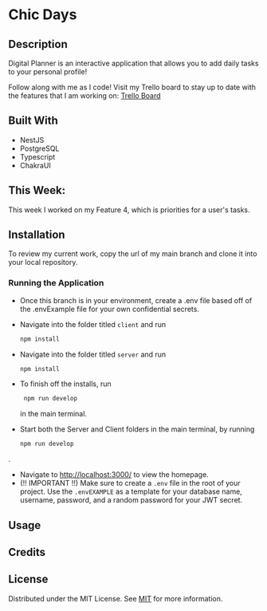 # Chic Days 

## Description

Digital Planner is an interactive application that allows you to add daily tasks to your personal profile!

Follow along with me as I code! Visit my Trello board to stay up to date with the features that I am working on: [Trello Board](https://trello.com/b/Cu7Oloup/to-do-list)

## Built With

- NestJS
- PostgreSQL
- Typescript
- ChakraUI

## This Week:

This week I worked on my Feature 4, which is priorities for a user's tasks. 

## Installation

To review my current work, copy the url of my main branch and clone it into your local repository. 

### Running the Application

 - Once this branch is in your environment, create a .env file based off of the .envExample file for your own confidential secrets.
  
 - Navigate into the folder titled
   `client`
    and run
   ```sh
   npm install
   ```
 - Navigate into the folder titled
   `server`
   and run
   ```sh
   npm install
   ```
- To finish off the installs, run 
  ```sh
   npm run develop
   ```
  in the main terminal.
 
 - Start both the Server and Client folders in the main terminal, by running
   ```sh
   npm run develop
   ```
  .
 - Navigate to [http://localhost:3000/](http://localhost:3000/) to view the homepage.
 - (!! IMPORTANT !!) Make sure to create a `.env` file in the root of your project. Use the `.envEXAMPLE` as a template for your database name, username, password, and a random password for your JWT secret.

## Usage

## Credits

## License

Distributed under the MIT License. See [MIT](https://choosealicense.com/licenses/mit/) for more information.
